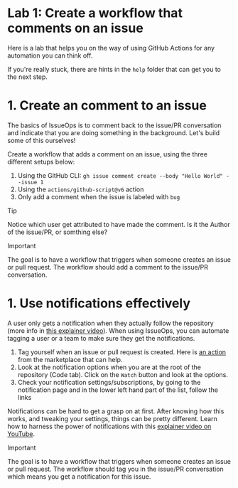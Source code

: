 # Lab 1: Create a workflow that comments on an issue
Here is a lab that helps you on the way of using GitHub Actions for any automation you can think off. 

If you're really stuck, there are hints in the `help` folder that can get you to the next step.

# 1. Create an comment to an issue
The basics of IssueOps is to comment back to the issue/PR conversation and indicate that you are doing something in the background. Let's build some of this ourselves!

Create a workflow that adds a comment on an issue, using the three different setups below:

1. Using the GitHub CLI: `gh issue comment create --body "Hello World" --issue 1`
1. Using the `actions/github-script@v6` action
1. Only add a comment when the issue is labeled with `bug`

> [!TIP] 
> Notice which user get attributed to have made the comment. Is it the Author of the issue/PR, or somthing else?

> [!IMPORTANT]
> The goal is to have a workflow that triggers when someone creates an issue or pull request. The workflow should add a comment to the issue/PR conversation.

# 1. Use notifications effectively
A user only gets a notification when they actually follow the repository (more info in [this explainer video](https://youtu.be/eIWzKR465M0)). When using IssueOps, you can automate tagging a user or a team to make sure they get the notifications. 

1. Tag yourself when an issue or pull request is created. Here is [an action](https://github.com/marketplace/actions/issue-comment-tag) from the marketplace that can help.  
1. Look at the notification options when you are at the root of the repository (Code tab). Click on the `Watch` button and look at the options.
1. Check your notification settings/subscriptions, by going to the notification page and in the lower left hand part of the list, follow the links

Notifications can be hard to get a grasp on at first. After knowing how this works, and tweaking your settings, things can be pretty different. Learn how to harness the power of notifications with this [explainer video on YouTube](https://youtu.be/eIWzKR465M0).

> [!IMPORTANT]
> The goal is to have a workflow that triggers when someone creates an issue or pull request. The workflow should tag you in the issue/PR conversation which means you get a notification for this issue.

